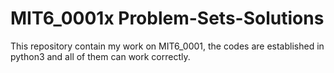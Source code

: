 # MIT6_0001x Problem-Sets-Solutions
This repository contain my work on MIT6_0001, the codes are established in python3 and all of them can work correctly.
